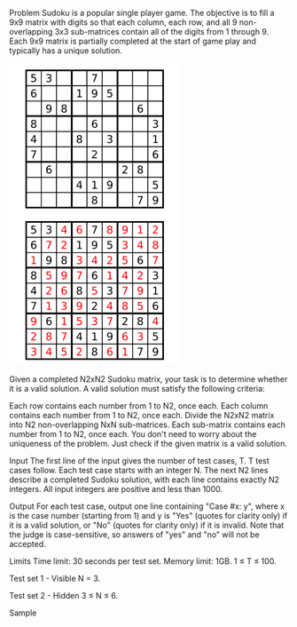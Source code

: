 Problem
Sudoku is a popular single player game. The objective is to fill a 9x9 matrix with digits so that each column, each row, and all 9 non-overlapping 3x3 sub-matrices contain all of the digits from 1 through 9. Each 9x9 matrix is partially completed at the start of game play and typically has a unique solution.

![image](sudoku.PNG)



Given a completed N2xN2 Sudoku matrix, your task is to determine whether it is a valid solution. A valid solution must satisfy the following criteria:

Each row contains each number from 1 to N2, once each.
Each column contains each number from 1 to N2, once each.
Divide the N2xN2 matrix into N2 non-overlapping NxN sub-matrices. Each sub-matrix contains each number from 1 to N2, once each.
You don't need to worry about the uniqueness of the problem. Just check if the given matrix is a valid solution.

Input
The first line of the input gives the number of test cases, T. T test cases follow. Each test case starts with an integer N. The next N2 lines describe a completed Sudoku solution, with each line contains exactly N2 integers. All input integers are positive and less than 1000.

Output
For each test case, output one line containing "Case #x: y", where x is the case number (starting from 1) and y is "Yes" (quotes for clarity only) if it is a valid solution, or "No" (quotes for clarity only) if it is invalid. Note that the judge is case-sensitive, so answers of "yes" and "no" will not be accepted.

Limits
Time limit: 30 seconds per test set.
Memory limit: 1GB.
1 ≤ T ≤ 100.

Test set 1 - Visible
N = 3.

Test set 2 - Hidden
3 ≤ N ≤ 6.

Sample